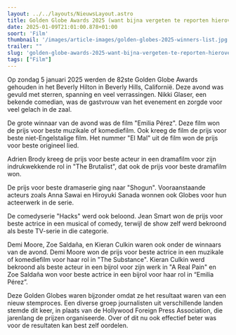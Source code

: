 ```yaml
---
layout: ../../layouts/NieuwsLayout.astro
title: Golden Globe Awards 2025 (want bijna vergeten te reporten hierover)
date: 2025-01-09T21:01:00.878+01:00
soort: 'Film'
thumbnail: '/images/article-images/golden-globes-2025-winners-list.jpg'
trailer: ""
slug: 'golden-globe-awards-2025-want-bijna-vergeten-te-reporten-hierover'
tags: ["Film"]
---
```


Op zondag 5 januari 2025 werden de 82ste Golden Globe Awards gehouden in het
Beverly Hilton in Beverly Hills, Californië. Deze avond was gevuld met sterren,
spanning en veel verrassingen. Nikki Glaser, een bekende comedian, was de
gastvrouw van het evenement en zorgde voor veel gelach in de zaal.

De grote winnaar van de avond was de film "Emilia Pérez". Deze film won de prijs
voor beste muzikale of komediefilm. Ook kreeg de film de prijs voor beste
niet-Engelstalige film. Het nummer "El Mal" uit de film won de prijs voor beste
origineel lied.

Adrien Brody kreeg de prijs voor beste acteur in een dramafilm voor zijn
indrukwekkende rol in "The Brutalist", dat ook de prijs voor beste dramafilm
won.

De prijs voor beste dramaserie ging naar "Shogun". Vooraanstaande acteurs zoals
Anna Sawai en Hiroyuki Sanada wonnen ook Globes voor hun acteerwerk in de serie.

De comedyserie "Hacks" werd ook beloond. Jean Smart won de prijs voor beste
actrice in een musical of comedy, terwijl de show zelf werd bekroond als beste
TV-serie in die categorie.

Demi Moore, Zoe Saldaña, en Kieran Culkin waren ook onder de winnaars van de
avond. Demi Moore won de prijs voor beste actrice in een muzikale of komediefilm
voor haar rol in "The Substance". Kieran Culkin werd bekroond als beste acteur
in een bijrol voor zijn werk in "A Real Pain" en Zoe Saldaña won voor beste
actrice in een bijrol voor haar rol in “Emilia Pérez”.

Deze Golden Globes waren bijzonder omdat ze het resultaat waren van een nieuw
stemproces. Een diverse groep journalisten uit verschillende landen stemde dit
keer, in plaats van de Hollywood Foreign Press Association, die jarenlang de
prijzen organiseerde. Over of dit nu ook effectief beter was voor de resultaten
kan best zelf oordelen.